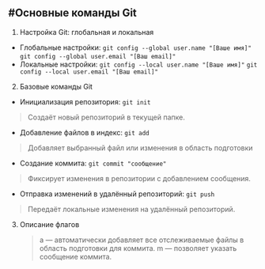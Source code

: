 #Основные команды Git
---

1. Настройка Git: глобальная и локальная

-   Глобальные настройки:
    `git config --global user.name "[Ваше имя]"`
    `git config --global user.email "[Ваш email]"`
-   Локальные настройки:
    `git config --local user.name "[Ваше имя]"`
    `git config --local user.email "[Ваш email]"`

2. Базовые команды Git

-   Инициализация репозитория:
    `git init`
> Создаёт новый репозиторий в текущей папке.
-   Добавление файлов в индекс:
    `git add`
> Добавляет выбранный файл или изменения в область подготовки
-   Создание коммита:
    `git commit "сообщение"`
> Фиксирует изменения в репозитории с добавлением сообщения.
-   Отправка изменений в удалённый репозиторий:
    `git push`
> Передаёт локальные изменения на удалённый репозиторий.

3. Описание флагов
    >  a — автоматически добавляет все отслеживаемые файлы в область подготовки для коммита.
    >  m — позволяет указать сообщение коммита.
